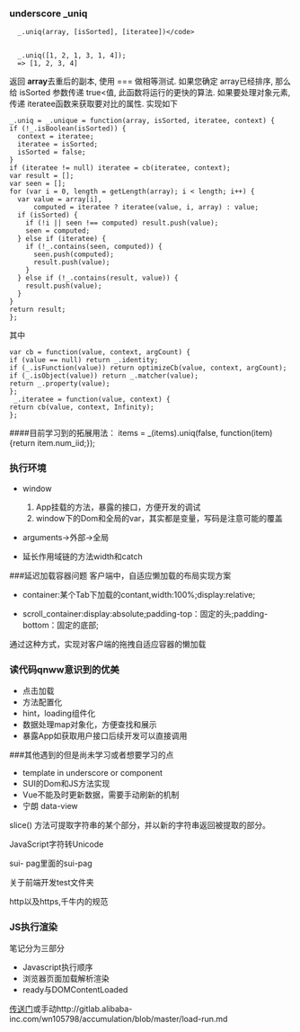 ### underscore _uniq
      _.uniq(array, [isSorted], [iteratee])</code>
      
      
      _.uniq([1, 2, 1, 3, 1, 4]);
      => [1, 2, 3, 4]
        
返回 <b>array</b>去重后的副本, 使用 === 做相等测试. 如果您确定  array已经排序, 那么给 isSorted 参数传递 true<值, 此函数将运行的更快的算法. 如果要处理对象元素, 传递 iteratee函数来获取要对比的属性.
实现如下
		  
		  
		  
	_.uniq = _.unique = function(array, isSorted, iteratee, context) {
    if (!_.isBoolean(isSorted)) {
      context = iteratee;
      iteratee = isSorted;
      isSorted = false;
    }
    if (iteratee != null) iteratee = cb(iteratee, context);
    var result = [];
    var seen = [];
    for (var i = 0, length = getLength(array); i < length; i++) {
      var value = array[i],
          computed = iteratee ? iteratee(value, i, array) : value;
      if (isSorted) {
        if (!i || seen !== computed) result.push(value);
        seen = computed;
      } else if (iteratee) {
        if (!_.contains(seen, computed)) {
          seen.push(computed);
          result.push(value);
        }
      } else if (!_.contains(result, value)) {
        result.push(value);
      }
    }
    return result;
    };
其中


	var cb = function(value, context, argCount) {
    if (value == null) return _.identity;
    if (_.isFunction(value)) return optimizeCb(value, context, argCount);
    if (_.isObject(value)) return _.matcher(value);
    return _.property(value);
    };
 	 _.iteratee = function(value, context) {
    return cb(value, context, Infinity);
  	};



####目前学习到的拓展用法：
     items = _(items).uniq(false, function(item){return item.num_iid;});
   
     

### 执行环境
-  window


	1. App挂载的方法，暴露的接口，方便开发的调试
	2. window下的Dom和全局的var，其实都是变量，写码是注意可能的覆盖

- arguments->外部->全局
- 延长作用域链的方法width和catch

###延迟加载容器问题
客户端中，自适应懒加载的布局实现方案

- container:某个Tab下加载的contant,width:100%;display:relative;

- scroll_container:display:absolute;padding-top：固定的头;padding-bottom：固定的底部;

通过这种方式，实现对客户端的拖拽自适应容器的懒加载
### 读代码qnww意识到的优美
- 点击加载
- 方法配置化
- hint，loading组件化
- 数据处理map对象化，方便查找和展示
- 暴露App如获取用户接口后续开发可以直接调用

###其他遇到的但是尚未学习或者想要学习的点
- template in underscore or component
- SUI的Dom和JS方法实现
- Vue不能及时更新数据，需要手动刷新的机制
- 宁朗 data-view


slice() 方法可提取字符串的某个部分，并以新的字符串返回被提取的部分。


JavaScript字符转Unicode

sui- pag里面的sui-pag

关于前端开发test文件夹

http以及https,千牛内的规范

### JS执行渲染
 
 笔记分为三部分
 
- Javascript执行顺序
- 浏览器页面加载解析渲染
- ready与DOMContentLoaded
	
[传送门](http://gitlab.alibaba-inc.com/wn105798/accumulation/blob/master/load-run.md)或手动http://gitlab.alibaba-inc.com/wn105798/accumulation/blob/master/load-run.md
